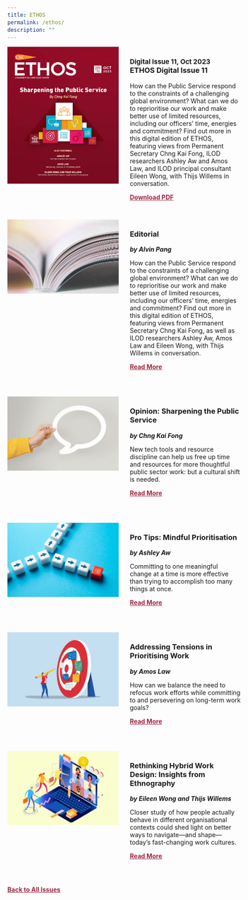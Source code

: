 ```yaml
---
title: ETHOS
permalink: /ethos/
description: ""
---
```

<style>
table
{ 
border-collapse: separate; 
border-spacing: 30px 10px;
}	
	
.back a
{
	color: #9f2943;
	font-weight: bold;
	}
	


.text
{
	width: 50%;
}	
	
.img1 img
{
margin-top:25px;	
}	
	
.img img
{
margin-top:15px;	
}		
	
	
.cat
{
font-size: 15px;	
}
	
td
{
	border-style : hidden!important;
}
	

#editorial,#section-1,#section-2,#section-3,#section-4
{
	border-bottom: 0.5px solid black;
}
	

.button1 a
{
	color: #9f2943;
	font-weight:bold;
}
	

.grid-container {
	display: grid;
	grid-template-columns: 50% 50%;
	grid-column-gap: 5%;
	margin-bottom: 5%;
	}	
	
@media only screen and (max-width: 600px) {
	.grid-container {
		display: block;
	}
}	
</style>
<div class="grid-container">
        <div><img src="/images/Ethos_Thumbnails_Cover/ethosdigital11.jpg"></div>
        <div><h3><span class="cat">Digital Issue 11, Oct 2023</span>
            <br>ETHOS Digital Issue 11</h3>	
            <p>How can the Public Service respond to the constraints of a challenging global environment? What can we do to reprioritise our work and make better use of limited resources, including our officers’ time, energies and commitment? Find out more in this digital edition of ETHOS, featuring views from Permanent Secretary Chng Kai Fong, ILOD researchers Ashley Aw and Amos Law, and ILOD principal consultant Eileen Wong, with Thijs Willems in conversation.</p>
                    
   <div class="button1"><a target="_blank" href="https://go.gov.sg/digital-issue-11">Download PDF</a></div></div>
    </div>
    
   <br>
    
<div class="grid-container">
        <div><img src="/images/Landing_Banner_Images/tile_editorial.jpg"></div>
        <div><h3>Editorial </h3>
            <b><i>by Alvin Pang</i></b>
               
 <p>How can the Public Service respond to the constraints of a challenging global environment? What can we do to reprioritise our work and make better use of limited resources, including our officers’ time, energies and commitment? Find out more in this digital edition of ETHOS, featuring views from Permanent Secretary Chng Kai Fong, as well as ILOD researchers Ashley Aw, Amos Law and Eileen Wong, with Thijs Willems in conversation.</p>	
            
<div class="button1"><a href="/digital-issue-11/editorial/">Read More</a></div> <br></div>
    </div>

 <br>   
<div class="grid-container">
        <div><img src="/images/Landing_Banner_Images/tile_opinion.jpg"></div>
        <div><h3>Opinion: Sharpening the Public Service</h3>
            <b><i>by Chng Kai Fong</i></b>
            
<p>New tech tools and resource discipline can help us free up time and resources for more thoughtful public sector work: but a cultural shift is needed.
</p>	
            
<div class="button1"><a href="/digital-issue-11/sharpening-the-public-service/">Read More</a></div><br></div>
    </div>
<br>
<div class="grid-container">
      <div><img src="/images/Ethos_Images/Ethos_Digital_Issue_11/teaser_mindful%20prioritisation.jpg"></div>
        <div><h3>Pro Tips: Mindful Prioritisation</h3>
            <b><i>by Ashley Aw</i></b>
<p>	
 Committing to one meaningful change  at a time is more effective than trying to accomplish too many things at once.
</p>	
            
<div class="button1"><a href="/digital-issue-11/pro-tips-mindful-prioritisation/">Read More</a></div><br></div>
    </div>
    
<br>    
<div class="grid-container">
        <div><img src="/images/Ethos_Images/Ethos_Digital_Issue_11/teaser_addressing%20tensions%20in%20prioritising%20work.jpg"></div>
        <div><h3>Addressing Tensions in Prioritising Work</h3>
            <b><i>by Amos Law</i></b>
            
<p>How can we balance the need to refocus work efforts while committing to and persevering on long-term work goals?
</p>	
            
<div class="button1"><a href="/digital-issue-11/addressing-tensions-in-prioritising-work/">Read More</a></div><br></div>
    </div>
    
<br>    
<div class="grid-container">
        <div><img src="/images/Ethos_Images/Ethos_Digital_Issue_11/teaser_rethinking%20hybrid%20work%20designs.jpg"></div>
        <div><h3>Rethinking Hybrid Work Design: Insights from Ethnography</h3>
          <b><i>by Eileen Wong and Thijs Willems</i></b>
            
<p>	
Closer study of how people actually behave in different organisational contexts could shed light on better ways to navigate—and shape—today’s fast-changing work cultures.         
</p>	
            
<div class="button1"><a href="/digital-issue-11/rethinking-hybrid-work-design-insights-from-ethnography/">Read More</a></div><br></div>
    </div>
<br>

<div class="back">
<a href="/all-issues/">Back to All Issues</a>
</div>